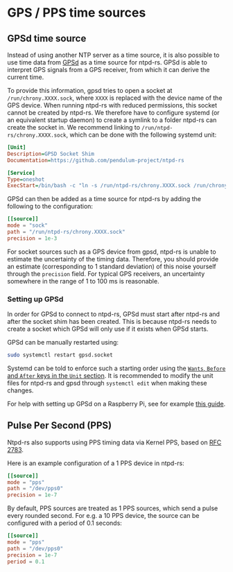 # GPS / PPS time sources

## GPSd time source
Instead of using another NTP server as a time source, it is also possible to use time data from [GPSd](https://gpsd.gitlab.io/gpsd/) as a time source for ntpd-rs.
GPSd is able to interpret GPS signals from a GPS receiver, from which it can derive the current time.

To provide this information, gpsd tries to open a socket at `/run/chrony.XXXX.sock`, where `XXXX` is replaced with the device name of the GPS device. When running ntpd-rs with reduced permissions, this socket cannot be created by ntpd-rs. We therefore have to configure systemd (or an equivalent startup daemon) to create a symlink to a folder ntpd-rs can create the socket in. We recommend linking to `/run/ntpd-rs/chrony.XXXX.sock`, which can be done with the following systemd unit:
```ini
[Unit]
Description=GPSD Socket Shim
Documentation=https://github.com/pendulum-project/ntpd-rs

[Service]
Type=oneshot
ExecStart=/bin/bash -c "ln -s /run/ntpd-rs/chrony.XXXX.sock /run/chrony.XXXX.sock"
```

GPSd can then be added as a time source for ntpd-rs by adding the following to the configuration:
```toml
[[source]]
mode = "sock"
path = "/run/ntpd-rs/chrony.XXXX.sock"
precision = 1e-3
```

For socket sources such as a GPS device from gpsd, ntpd-rs is unable to estimate the uncertainty of the timing data. Therefore, you should provide an estimate (corresponding to 1 standard deviation) of this noise yourself through the `precision` field. For typical GPS receivers, an uncertainty somewhere in the range of 1 to 100 ms is reasonable.

### Setting up GPSd
In order for GPSd to connect to ntpd-rs, GPSd must start after ntpd-rs and after the socket shim has been created. This is because ntpd-rs needs to create a socket which GPSd will only use if it exists when GPSd starts.

GPSd can be manually restarted using:
```sh
sudo systemctl restart gpsd.socket
```

Systemd can be told to enforce such a starting order using the [`Wants`, `Before` and `After` keys in the `Unit` section](https://www.freedesktop.org/software/systemd/man/latest/systemd.unit.html#%5BUnit%5D%20Section%20Options). It is recommended to modify the unit files for ntpd-rs and gpsd through `systemctl edit` when making these changes.

For help with setting up GPSd on a Raspberry Pi, see for example [this guide](https://n4bfr.com/2020/04/raspberry-pi-with-chrony/2/).

## Pulse Per Second (PPS)
Ntpd-rs also supports using PPS timing data via Kernel PPS, based on [RFC 2783](https://datatracker.ietf.org/doc/html/rfc2783).

Here is an example configuration of a 1 PPS device in ntpd-rs:
```toml
[[source]]
mode = "pps"
path = "/dev/pps0"
precision = 1e-7
```

By default, PPS sources are treated as 1 PPS sources, which send a pulse every rounded second. For e.g. a 10 PPS device, the source can be configured with a period of 0.1 seconds:
```toml
[[source]]
mode = "pps"
path = "/dev/pps0"
precision = 1e-7
period = 0.1
```
